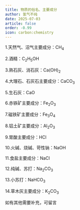 ```yaml
---
title: 物质的俗名、主要成分
author: 氢气不纯
date: 2025-07-03
article: false
order: -0.99
icon: carbon:chemistry
---
```


1.天然气、沼气主要成分：CH<sub>4</sub>

2.酒精：C<sub>2</sub>H<sub>5</sub>OH

3.熟石灰、消石灰：Ca(OH)<sub>2</sub>

4.大理石、石灰石主要成分：CaCO<sub>3</sub>

5.生石灰：CaO

6.赤铁矿主要成分：Fe<sub>2</sub>O<sub>3</sub>

7.磁铁矿主要成分：Fe<sub>3</sub>O<sub>4</sub>

8.铝土矿主要成分：Al<sub>2</sub>O<sub>3</sub>

9.胃酸主要成分：HCl

10.火碱、烧碱、苛性钠：NaOH

11.食盐主要成分：NaCl

12.纯碱、苏打：Na<sub>2</sub>CO<sub>3</sub>

13.小苏打：NaHCO<sub>3</sub>

14.草木灰主要成分：K<sub>2</sub>CO<sub>3</sub>

如有其他需要补充，可留言